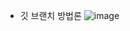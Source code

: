 - 깃 브랜치 방법론
![image](https://github.com/user-attachments/assets/83cf0a5a-812a-476a-af1d-09642bac50fb)
